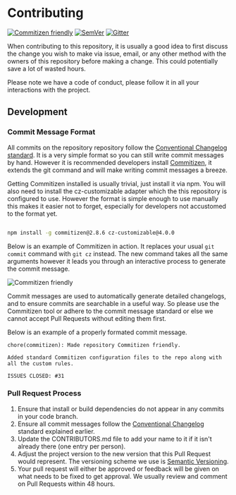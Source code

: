 # Contributing

[![Commitizen friendly](https://img.shields.io/badge/commitizen-friendly-brightgreen.svg)](http://commitizen.github.io/cz-cli/)
[![SemVer](https://img.shields.io/badge/SemVer-v2.0.0-green)](https://semver.org/spec/v2.0.0.html)
[![Gitter](https://badges.gitter.im/goblin-ogm/aiogremlin.svg)](https://gitter.im/goblin-ogm/aiogremlin)

When contributing to this repository, it is usually a good idea to first discuss the change you
wish to make via issue, email, or any other method with the owners of this repository before
making a change. This could potentially save a lot of wasted hours.

Please note we have a code of conduct, please follow it in all your interactions with the project.

## Development

### Commit Message Format

All commits on the repository repository follow the
[Conventional Changelog standard](https://github.com/conventional-changelog/conventional-changelog-eslint/blob/master/convention.md).
It is a very simple format so you can still write commit messages by hand. However it is
recommended developers install [Commitizen](https://commitizen.github.io/cz-cli/),
it extends the git command and will make writing commit messages a breeze.

Getting Commitizen installed is usually trivial, just install it via npm. You will also
need to install the cz-customizable adapter which the this repository is configured
to use. However the format is simple enough to use manually this makes it easier not to forget,
especially for developers not accustomed to the format yet.

```bash

npm install -g commitizen@2.8.6 cz-customizable@4.0.0
```

Below is an example of Commitizen in action. It replaces your usual `git commit` command
with `git cz` instead. The new command takes all the same arguments however it leads you
through an interactive process to generate the commit message.

![Commitizen friendly](http://aparapi.com/images/commitizen.gif)

Commit messages are used to automatically generate detailed changelogs, and to ensure
commits are searchable in a useful way. So please use the Commitizen tool or adhere to
the commit message standard or else we cannot accept Pull Requests without editing
them first.

Below is an example of a properly formated commit message.

```
chore(commitizen): Made repository Commitizen friendly.

Added standard Commitizen configuration files to the repo along with all the custom rules.

ISSUES CLOSED: #31
```

### Pull Request Process

1. Ensure that install or build dependencies do not appear in any commits in your code branch.
2. Ensure all commit messages follow the [Conventional Changelog](https://github.com/conventional-changelog/conventional-changelog-eslint/blob/master/convention.md)
   standard explained earlier.
3. Update the CONTRIBUTORS.md file to add your name to it if it isn't already there (one entry
   per person).
4. Adjust the project version to the new version that this Pull Request would represent. The
   versioning scheme we use is [Semantic Versioning](http://semver.org/).
5. Your pull request will either be approved or feedback will be given on what needs to be
   fixed to get approval. We usually review and comment on Pull Requests within 48 hours.
